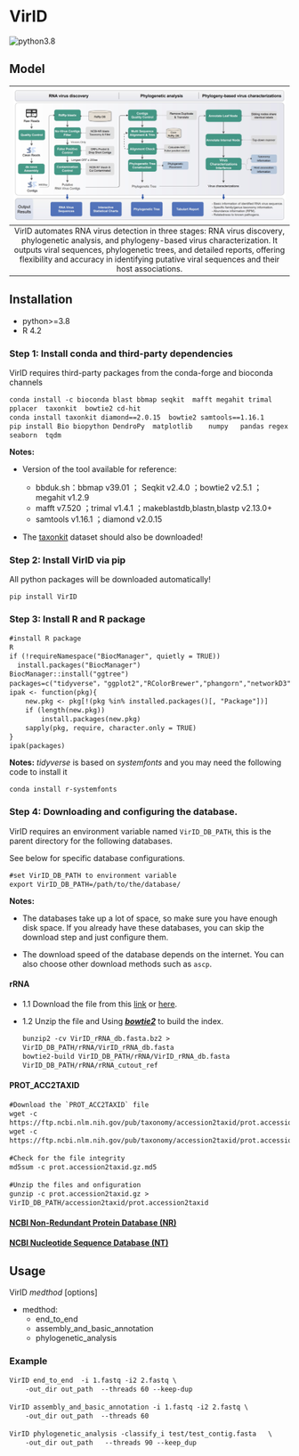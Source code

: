 # VirID
![python3.8](https://img.shields.io/badge/python-3.8-brightgreen)



## Model



| ![Image](./info/pipeline.jpg)|
|:--:|
| VirID automates RNA virus detection in three stages: RNA virus discovery, phylogenetic analysis, and phylogeny-based virus characterization. It outputs viral sequences, phylogenetic trees, and detailed reports, offering flexibility and accuracy in identifying putative viral sequences and their host associations. | 

## Installation
- python>=3.8
- R 4.2

### Step 1: Install conda and third-party dependencies
VirID requires third-party packages from the conda-forge and bioconda channels

```shell
conda install -c bioconda blast bbmap seqkit  mafft megahit trimal  pplacer  taxonkit  bowtie2 cd-hit
conda install taxonkit diamond==2.0.15  bowtie2 samtools==1.16.1
pip install Bio biopython DendroPy  matplotlib    numpy   pandas regex seaborn  tqdm
```
**Notes:**

- Version of the tool available for reference:
  - bbduk.sh：bbmap v39.01 ； Seqkit v2.4.0 ；bowtie2 v2.5.1 ；megahit v1.2.9
  - mafft v7.520 ；trimal v1.4.1 ；makeblastdb,blastn,blastp v2.13.0+
  - samtools v1.16.1 ；diamond v2.0.15

- The [taxonkit](https://bioinf.shenwei.me/taxonkit/download/) dataset should also be downloaded!


### Step 2: Install VirID via pip

All python packages will be downloaded automatically!

```shell
pip install VirID
```

### Step 3: Install R and R package

```shell
#install R package
R
if (!requireNamespace("BiocManager", quietly = TRUE))
  install.packages("BiocManager")
BiocManager::install("ggtree")
packages=c("tidyverse"，"ggplot2","RColorBrewer","phangorn","networkD3","jsonlite","dplyr","networkD3","jsonlite")
ipak <- function(pkg){
    new.pkg <- pkg[!(pkg %in% installed.packages()[, "Package"])]
    if (length(new.pkg))  
        install.packages(new.pkg)
    sapply(pkg, require, character.only = TRUE)
}
ipak(packages)
```
**Notes:**
*tidyverse* is based on *systemfonts* and you may need the following code to install it
```shell
conda install r-systemfonts
```

### Step 4: Downloading and configuring the database.

VirID requires an environment variable named `VirID_DB_PATH`, this is the parent directory for the following databases.

See below for specific database configurations.
```shell
#set VirID_DB_PATH to environment variable
export VirID_DB_PATH=/path/to/the/database/
```



**Notes:**

- The databases take up a lot of space, so make sure you have enough disk space. 
If you already have these databases, you can skip the download step and just configure them.

- The download speed of the database depends on the internet. You can also choose other download methods such as `ascp`.


#### rRNA

- 1.1 Download the file from this [link](https://drive.google.com/file/d/1PDbuIG1ZcMRWrQ8nhE50p33B2J1IposQ/view?usp=sharing) or [here](https://zenodo.org/records/10435588/files/VirID_rRNA_db.fasta.bz2?download=1).

- 1.2 Unzip the file and Using ***[bowtie2](https://github.com/BenLangmead/bowtie2)*** to build the index.
    ```shell
    bunzip2 -cv VirID_rRNA_db.fasta.bz2 > VirID_DB_PATH/rRNA/VirID_rRNA_db.fasta
    bowtie2-build VirID_DB_PATH/rRNA/VirID_rRNA_db.fasta VirID_DB_PATH/rRNA/rRNA_cutout_ref
    ```

#### **PROT_ACC2TAXID**

  ```shell
  #Download the `PROT_ACC2TAXID` file
  wget -c https://ftp.ncbi.nlm.nih.gov/pub/taxonomy/accession2taxid/prot.accession2taxid.gz
  wget -c https://ftp.ncbi.nlm.nih.gov/pub/taxonomy/accession2taxid/prot.accession2taxid.gz.md5

  #Check for the file integrity
  md5sum -c prot.accession2taxid.gz.md5

  #Unzip the files and onfiguration
  gunzip -c prot.accession2taxid.gz > VirID_DB_PATH/accession2taxid/prot.accession2taxid
  ```

#### [NCBI Non-Redundant Protein Database (NR)](./info/db_NR.md)



#### [NCBI Nucleotide Sequence Database (NT)](./info/db_NT.md)



## Usage
VirID *medthod* [options]

- medthod:
  - end_to_end
  - assembly_and_basic_annotation
  - phylogenetic_analysis

### Example

```shell
VirID end_to_end  -i 1.fastq -i2 2.fastq \
    -out_dir out_path  --threads 60 --keep-dup
	
VirID assembly_and_basic_annotation -i 1.fastq -i2 2.fastq \
    -out_dir out_path  --threads 60 
	
VirID phylogenetic_analysis -classify_i test/test_contig.fasta   \
	-out_dir out_path   --threads 90 --keep_dup
```
